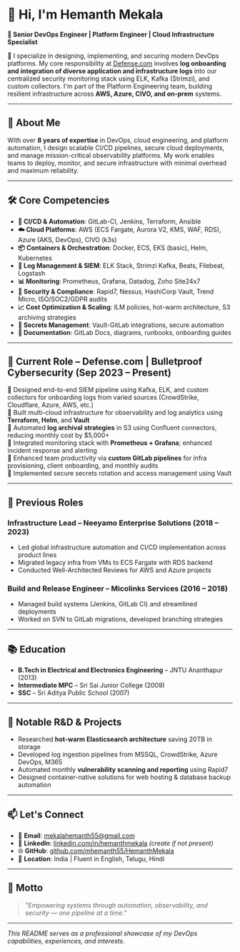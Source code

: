 # 👋 Hi, I'm Hemanth Mekala

**🚀 Senior DevOps Engineer | Platform Engineer | Cloud Infrastructure Specialist**

🔧 I specialize in designing, implementing, and securing modern DevOps platforms. My core responsibility at [Defense.com](https://defense.com) involves **log onboarding and integration of diverse application and infrastructure logs** into our centralized security monitoring stack using ELK, Kafka (Strimzi), and custom collectors. I'm part of the Platform Engineering team, building resilient infrastructure across **AWS, Azure, CIVO, and on-prem** systems.

---

## 🧩 About Me

With over **8 years of expertise** in DevOps, cloud engineering, and platform automation, I design scalable CI/CD pipelines, secure cloud deployments, and manage mission-critical observability platforms. My work enables teams to deploy, monitor, and secure infrastructure with minimal overhead and maximum reliability.

---

## 🛠️ Core Competencies

- **🔁 CI/CD & Automation**: GitLab-CI, Jenkins, Terraform, Ansible  
- **☁️ Cloud Platforms**: AWS (ECS Fargate, Aurora V2, KMS, WAF, RDS), Azure (AKS, DevOps), CIVO (k3s)  
- **📦 Containers & Orchestration**: Docker, ECS, EKS (basic), Helm, Kubernetes  
- **📡 Log Management & SIEM**: ELK Stack, Strimzi Kafka, Beats, Filebeat, Logstash  
- **📊 Monitoring**: Prometheus, Grafana, Datadog, Zoho Site24x7  
- **🔐 Security & Compliance**: Rapid7, Nessus, HashiCorp Vault, Trend Micro, ISO/SOC2/GDPR audits  
- **📈 Cost Optimization & Scaling**: ILM policies, hot-warm architecture, S3 archiving strategies  
- **🔐 Secrets Management**: Vault-GitLab integrations, secure automation  
- **📁 Documentation**: GitLab Docs, diagrams, runbooks, onboarding guides  

---

## 💼 Current Role – **Defense.com | Bulletproof Cybersecurity** (Sep 2023 – Present)

🔹 Designed end-to-end SIEM pipeline using Kafka, ELK, and custom collectors for onboarding logs from varied sources (CrowdStrike, Cloudflare, Azure, AWS, etc.)  
🔹 Built multi-cloud infrastructure for observability and log analytics using **Terraform, Helm**, and **Vault**  
🔹 Automated **log archival strategies** in S3 using Confluent connectors, reducing monthly cost by $5,000+  
🔹 Integrated monitoring stack with **Prometheus + Grafana**; enhanced incident response and alerting  
🔹 Enhanced team productivity via **custom GitLab pipelines** for infra provisioning, client onboarding, and monthly audits  
🔹 Implemented secure secrets rotation and access management using Vault  

---

## 🏢 Previous Roles

### **Infrastructure Lead – Neeyamo Enterprise Solutions (2018 – 2023)**  
- Led global infrastructure automation and CI/CD implementation across product lines  
- Migrated legacy infra from VMs to ECS Fargate with RDS backend  
- Conducted Well-Architected Reviews for AWS and Azure projects  

### **Build and Release Engineer – Micolinks Services (2016 – 2018)**  
- Managed build systems (Jenkins, GitLab CI) and streamlined deployments  
- Worked on SVN to GitLab migrations, developed branching strategies  

---

## 📚 Education

- **B.Tech in Electrical and Electronics Engineering** – JNTU Ananthapur (2013)  
- **Intermediate MPC** – Sri Sai Junior College (2009)  
- **SSC** – Sri Aditya Public School (2007)  

---

## 🧪 Notable R&D & Projects

- Researched **hot-warm Elasticsearch architecture** saving 20TB in storage  
- Developed log ingestion pipelines from MSSQL, CrowdStrike, Azure DevOps, M365  
- Automated monthly **vulnerability scanning and reporting** using Rapid7  
- Designed container-native solutions for web hosting & database backup automation  

---

## 📫 Let's Connect

- 📧 **Email**: [mekalahemanth55@gmail.com](mailto:mekalahemanth55@gmail.com)  
- 💼 **LinkedIn**: [linkedin.com/in/hemanthmekala](https://linkedin.com/in/hemanthmekala) *(create if not present)*  
- 🌐 **GitHub**: [github.com/mhemanth55/HemanthMekala](https://github.com/mhemanth55/HemathMekala)  
- 📍 **Location**: India | Fluent in English, Telugu, Hindi  

---

## 🧠 Motto

> *"Empowering systems through automation, observability, and security — one pipeline at a time."*

---

_This README serves as a professional showcase of my DevOps capabilities, experiences, and interests._
